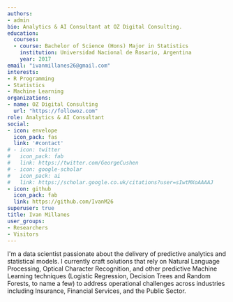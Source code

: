 ```yaml
---
authors:
- admin
bio: Analytics & AI Consultant at OZ Digital Consulting.
education:
  courses:
  - course: Bachelor of Science (Hons) Major in Statistics
    institution: Universidad Nacional de Rosario, Argentina
    year: 2017
email: "ivanmillanes26@gmail.com"
interests:
- R Programming
- Statistics
- Machine Learning
organizations:
- name: OZ Digital Consulting
  url: "https://followoz.com"
role: Analytics & AI Consultant
social:
- icon: envelope
  icon_pack: fas
  link: '#contact'
# - icon: twitter
#   icon_pack: fab
#   link: https://twitter.com/GeorgeCushen
# - icon: google-scholar
#   icon_pack: ai
#   link: https://scholar.google.co.uk/citations?user=sIwtMXoAAAAJ
- icon: github
  icon_pack: fab
  link: https://github.com/IvanM26
superuser: true
title: Ivan Millanes
user_groups:
- Researchers
- Visitors
---
```


I'm a data scientist passionate about the delivery of predictive analytics and statistical models. I currently craft solutions that rely on Natural Language Processing, Optical Character Recognition, and other predictive Machine Learning techniques (Logistic Regression, Decision Trees and Random Forests, to name a few) to address operational challenges across industries including Insurance, Financial Services, and the Public Sector.
